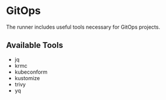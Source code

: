 # GitOps

The runner includes useful tools necessary for GitOps projects.

## Available Tools

- jq
- krmc
- kubeconform
- kustomize
- trivy
- yq
